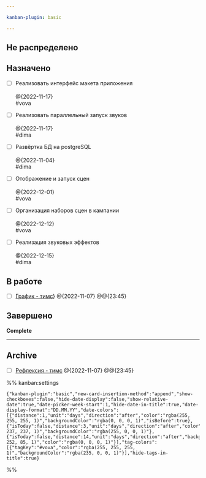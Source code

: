 ```yaml
---

kanban-plugin: basic

---
```


## Не распределено



## Назначено

- [ ] Реализовать интерфейс макета приложения <br><br>@{2022-11-17}<br>#vova
- [ ] Реализовать параллельный запуск звуков <br><br>@{2022-11-17}<br>#dima
- [ ] Развёртка БД на postgreSQL<br><br>@{2022-11-04}<br>#dima
- [ ] Отображение и запуск сцен<br><br>@{2022-12-01}<br>#vova
- [ ] Организация наборов сцен в кампании<br><br>@{2022-12-12}<br>#vova
- [ ] Реализация звуковых эффектов<br><br>@{2022-12-15}<br>#dima


## В работе

- [ ] [График - тимс](https://teams.microsoft.com/_#/school/tab::3717002657/19:fBnCvoy06PK9FkAOj7Sy_fQfIf5S1IJsYgyqLqjXE4s1@thread.tacv2?threadId=19:fBnCvoy06PK9FkAOj7Sy_fQfIf5S1IJsYgyqLqjXE4s1@thread.tacv2&messageId=classroom&ctx=channel&isTeamLevelApp=true)} @{2022-11-07} @@{23:45}


## Завершено

**Complete**


***

## Archive

- [ ] [Рефлексия - тимс](https://teams.microsoft.com/_#/school/tab::3717002657/19:fBnCvoy06PK9FkAOj7Sy_fQfIf5S1IJsYgyqLqjXE4s1@thread.tacv2?threadId=19:fBnCvoy06PK9FkAOj7Sy_fQfIf5S1IJsYgyqLqjXE4s1@thread.tacv2&messageId=classroom&ctx=channel&isTeamLevelApp=true) @{2022-11-07} @@{23:45}

%% kanban:settings
```
{"kanban-plugin":"basic","new-card-insertion-method":"append","show-checkboxes":false,"hide-date-display":false,"show-relative-date":true,"date-picker-week-start":1,"hide-date-in-title":true,"date-display-format":"DD.MM.YY","date-colors":[{"distance":1,"unit":"days","direction":"after","color":"rgba(255, 255, 255, 1)","backgroundColor":"rgba(0, 0, 0, 1)","isBefore":true},{"isToday":false,"distance":3,"unit":"days","direction":"after","color":"rgba(237, 237, 237, 1)","backgroundColor":"rgba(255, 0, 0, 1)"},{"isToday":false,"distance":14,"unit":"days","direction":"after","backgroundColor":"rgba(255, 252, 85, 1)","color":"rgba(0, 0, 0, 1)"}],"tag-colors":[{"tagKey":"#vova","color":"rgba(255, 255, 255, 1)","backgroundColor":"rgba(235, 0, 0, 1)"}],"hide-tags-in-title":true}
```
%%